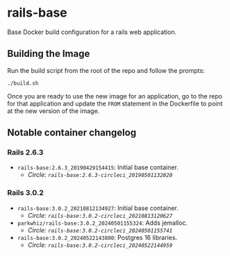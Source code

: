 # rails-base
Base Docker build configuration for a rails web application.

## Building the Image

Run the build script from the root of the repo and follow the prompts:
```
./build.sh
```

Once you are ready to use the new image for an application, go to the repo for that application and update the `FROM` statement in the Dockerfile to point at the new version of the image.

## Notable container changelog

### Rails 2.6.3

* `rails-base:2.6.3_20190429154415`: Initial base container.
  * _Circle: `rails-base:2.6.3-circleci_20190501132020`_

### Rails 3.0.2

* `rails-base:3.0.2_20210812134927`: Initial base container.
  * _Circle: `rails-base:3.0.2-circleci_20210813120627`_
* `parkwhiz/rails-base:3.0.2_20240501155324`: Adds jemalloc.
  * _Circle: `rails-base:3.0.2-circleci_20240501155741`_
* `rails-base:3.0.2_20240522143800`: Postgres 16 libraries.
  * _Circle: `rails-base:3.0.2-circleci_20240522144959`_
